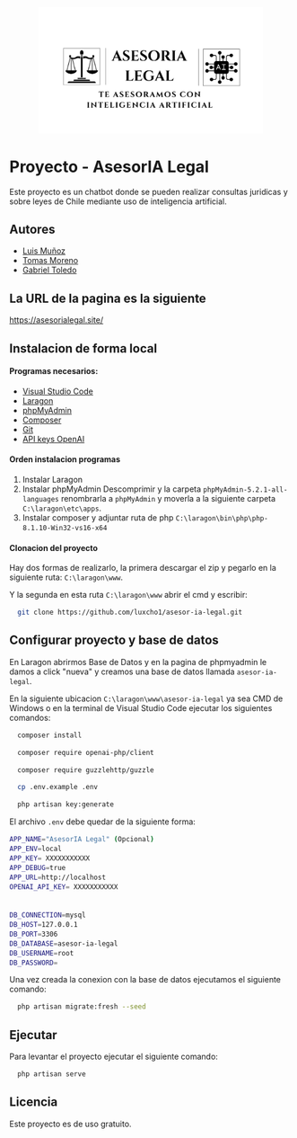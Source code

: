 <p align="center">
  <a href="asesorialegal.site" target="_blank">
    <img src="https://raw.githubusercontent.com/luxcho1/asesoria-beta/main/public/images/logo_pagina_web.svg" width="400" alt="Logo Asesoría Beta">
  </a>
</p>

# Proyecto - AsesorIA Legal


Este proyecto es un chatbot donde se pueden realizar consultas juridicas y sobre leyes de Chile mediante uso de inteligencia artificial.
## Autores

- [Luis Muñoz](https://github.com/luxcho1)
- [Tomas Moreno](https://github.com/Tomi880)
- [Gabriel Toledo](https://github.com/Gabro22)

## La URL de la pagina es la siguiente

https://asesorialegal.site/

## Instalacion de forma local

#### Programas necesarios:
- [Visual Studio Code](https://code.visualstudio.com/)
- [Laragon](https://laragon.org/download/index.html)
- [phpMyAdmin](https://www.phpmyadmin.net/downloads/)
- [Composer](https://getcomposer.org/download/)
- [Git](https://git-scm.com/downloads)
- [API keys OpenAI](https://platform.openai.com/api-keys)

#### Orden instalacion programas

1. Instalar Laragon
2. Instalar phpMyAdmin
Descomprimir y la carpeta `phpMyAdmin-5.2.1-all-languages` renombrarla a `phpMyAdmin` y moverla a la siguiente carpeta `C:\laragon\etc\apps`.
3. Instalar composer y adjuntar ruta de php `C:\laragon\bin\php\php-8.1.10-Win32-vs16-x64`

#### Clonacion del proyecto

Hay dos formas de realizarlo, la primera descargar el zip y pegarlo en la siguiente ruta: `C:\laragon\www`.

Y la segunda en esta ruta `C:\laragon\www` abrir el cmd y escribir: 
```bash
  git clone https://github.com/luxcho1/asesor-ia-legal.git
```

## Configurar proyecto y base de datos
En Laragon abrirmos Base de Datos y en la pagina de phpmyadmin le damos a click "nueva" y creamos una base de datos llamada `asesor-ia-legal`.

En la siguiente ubicacion `C:\laragon\www\asesor-ia-legal` ya sea CMD de Windows o en la terminal de Visual Studio Code ejecutar los siguientes comandos:


```bash
  composer install
```
```bash
  composer require openai-php/client
```
```bash
  composer require guzzlehttp/guzzle
```
```bash
  cp .env.example .env
```
```bash
  php artisan key:generate
```

El archivo `.env` debe quedar de la siguiente forma:


```bash
APP_NAME="AsesorIA Legal" (Opcional)
APP_ENV=local
APP_KEY= XXXXXXXXXXX
APP_DEBUG=true
APP_URL=http://localhost
OPENAI_API_KEY= XXXXXXXXXXX


DB_CONNECTION=mysql
DB_HOST=127.0.0.1
DB_PORT=3306
DB_DATABASE=asesor-ia-legal
DB_USERNAME=root
DB_PASSWORD=
```

Una vez creada la conexion con la base de datos ejecutamos el siguiente comando: 
```bash
  php artisan migrate:fresh --seed
```
## Ejecutar

Para levantar el proyecto ejecutar el siguiente comando:

```bash
  php artisan serve
```



## Licencia

Este proyecto es de uso gratuito.


